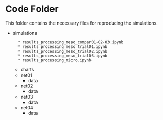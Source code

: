 # Code Folder 

This folder contains the necessary files for reproducing the simulations.

* simulations

		* results_processing_meso_compar01-02-03.ipynb
		* results_processing_meso_trial01.ipynb
		* results_processing_meso_trial02.ipynb
		* results_processing_meso_trial03.ipynb
		* results_processing_micro.ipynb
	* charts  
	* net01
		* data
	* net02
		* data
	* net03
		* data
	* net04
		* data

